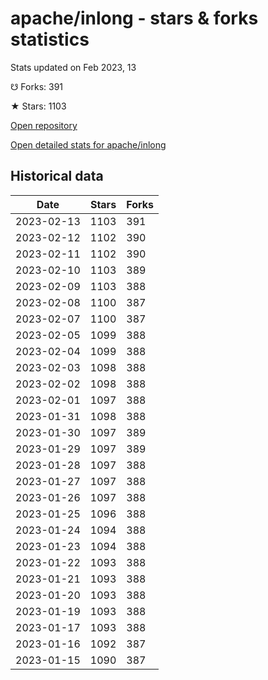# apache/inlong - stars & forks statistics

Stats updated on Feb 2023, 13

☋ Forks: 391

★ Stars: 1103

[Open repository](https://github.com/apache/inlong)

[Open detailed stats for apache/inlong](https://reviewgithub.com/rep/apache/inlong)

## Historical data
| Date | Stars | Forks |
|------|-------|-------|
| 2023-02-13 | 1103 | 391 | 
| 2023-02-12 | 1102 | 390 | 
| 2023-02-11 | 1102 | 390 | 
| 2023-02-10 | 1103 | 389 | 
| 2023-02-09 | 1103 | 388 | 
| 2023-02-08 | 1100 | 387 | 
| 2023-02-07 | 1100 | 387 | 
| 2023-02-05 | 1099 | 388 | 
| 2023-02-04 | 1099 | 388 | 
| 2023-02-03 | 1098 | 388 | 
| 2023-02-02 | 1098 | 388 | 
| 2023-02-01 | 1097 | 388 | 
| 2023-01-31 | 1098 | 388 | 
| 2023-01-30 | 1097 | 389 | 
| 2023-01-29 | 1097 | 389 | 
| 2023-01-28 | 1097 | 388 | 
| 2023-01-27 | 1097 | 388 | 
| 2023-01-26 | 1097 | 388 | 
| 2023-01-25 | 1096 | 388 | 
| 2023-01-24 | 1094 | 388 | 
| 2023-01-23 | 1094 | 388 | 
| 2023-01-22 | 1093 | 388 | 
| 2023-01-21 | 1093 | 388 | 
| 2023-01-20 | 1093 | 388 | 
| 2023-01-19 | 1093 | 388 | 
| 2023-01-17 | 1093 | 388 | 
| 2023-01-16 | 1092 | 387 | 
| 2023-01-15 | 1090 | 387 | 

